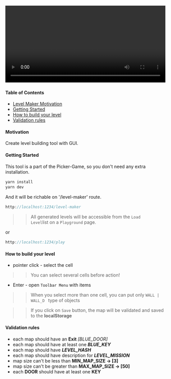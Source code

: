 <p><video controls width="500" height="240>
  <source src="../../assets/level_maker_demo.mov">
  <img src='../../assets/level_maker_demo.gif' />

</video></p>

#### Table of Contents

- [Level Maker Motivation](#motivation)
- [Getting Started](#getting-started)
- [How to build your level](#how-to-build-your-level)
- [Validation rules](#validation-rules)

#### Motivation

Create level building tool with GUI.

#### Getting Started

This tool is a part of the Picker-Game, so you don't need any extra installation.

```javascript
yarn install
yarn dev
```

And it will be richable on '/level-maker' route.

```javascript
http://localhost:1234/level-maker
```

> > All generated levels will be accessible from the <code>Load Level</code>list on a <code>Playground</code> page.

or

```javascript
http://localhost:1234/play
```

#### How to build your level

- pointer click - select the cell

> > You can select several cells before action!

- Enter - open <code>Toolbar Menu</code> with items

> > When you select more than one cell, you can put only <code>WALL | WALL_D </code> type of objects

> > If you click on <code>Save</code> button, the map will be validated and saved to the <strong>localStorage</strong>

#### Validation rules

- each map should have an <strong>Exit</strong> <i>[BLUE_DOOR]</i>
- each map should have at least one <strong><i>BLUE_KEY</i></strong>
- each map should have <strong><i>LEVEL_HASH</i></strong>
- each map should have description for <strong><i>LEVEL_MISSION</i></strong>
- map size can't be less than <strong>MIN_MAP_SIZE -> [3]</strong>
- map size can't be greater than <strong>MAX_MAP_SIZE -> [50]</strong>
- each <b>DOOR</b> should have at least one <b>KEY</b>
